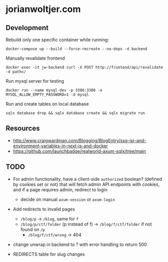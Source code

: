 # jorianwoltjer.com

## Development

Rebuild only one specific container while running:

```Shell
docker-compose up --build --force-recreate --no-deps -d backend
```

Manually revalidate frontend

```Shell
docker exec -it jw-backend curl -X POST http://frontend/api/revalidate -d path=/
```

Run mysql server for testing

```Shell
docker run --name mysql-dev -p 3306:3306 -e MYSQL_ALLOW_EMPTY_PASSWORD=1 -d mysql
```

Run and create tables on local database

```Shell
sqlx database drop && sqlx database create && sqlx migrate run
```

## Resources

* http://www.craigwardman.com/Blogging/BlogEntry/ssg-isr-and-environment-variables-in-next-js-and-docker
* https://github.com/launchbadge/realworld-axum-sqlx/tree/main

## TODO

* For admin functionality, have a client-side `authorized` boolean? (defined by cookies set or not) that will fetch admin API endpoints with cookies, and if a page requires admin, redirect to login
  * decide on manual `axum-session` or `axum-login`

* Add redirects to invalid pages
  * `/blog/p` -> `/blog`, same for `f`
  * `/blog/p/ctf/folder` (p instead of f) -> `/blog/f/ctf/folder` if not found on `/p`
    * `/blog/f/ctf/wrong` -> 404

* change unwrap in backend to ? with error handling to return 500

* REDIRECTS table for slug changes
